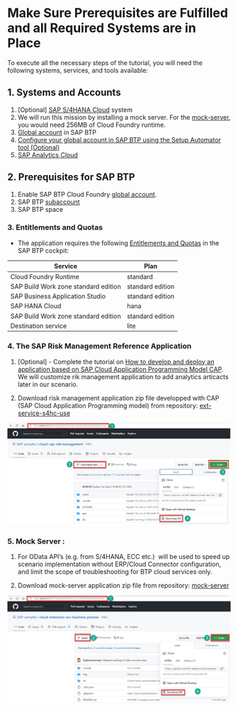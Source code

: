# Make Sure Prerequisites are Fulfilled and all Required Systems are in Place

To execute all the necessary steps of the tutorial, you will need the following systems, services, and tools available:

## 1. Systems and Accounts

1. [Optional] [SAP S/4HANA Cloud](https://www.sap.com/products/erp/s4hana-erp.html) system
2. We will  run this mission by installing a mock server. For the [mock-server](https://github.com/SAP-samples/cloud-extension-ecc-business-process/tree/mock), you would need 256MB of Cloud Foundry runtime.
2. [Global account](https://help.sap.com/products/BTP/65de2977205c403bbc107264b8eccf4b/8ed4a705efa0431b910056c0acdbf377.html?locale=en-US#loioc165d95ee700407eb181770901caec94) in SAP BTP
4. [Configure your global account in SAP BTP using the Setup Automator tool (Optional)](https://github.com/SAP-samples/btp-setup-automator)
5. [SAP Analytics Cloud](https://help.sap.com/docs/SAP_ANALYTICS_CLOUD)

## 2. Prerequisites for SAP BTP
1. Enable SAP BTP Cloud Foundry [global account](https://developers.sap.com/tutorials/cp-cf-entitlements-add.html).
2. SAP BTP [subaccount](https://help.sap.com/products/BTP/65de2977205c403bbc107264b8eccf4b/8ed4a705efa0431b910056c0acdbf377.html?locale=en-US#loio8d6e3a0fa4ab43e4a421d3ed08128afa)
3. SAP BTP space

### 3. Entitlements and Quotas

* The application requires the following [Entitlements and Quotas](https://help.sap.com/products/BTP/65de2977205c403bbc107264b8eccf4b/00aa2c23479d42568b18882b1ca90d79.html?locale=en-US) in the SAP BTP cockpit:

| Service                                        | Plan             |
|------------------------------------------------|------------------|
| Cloud Foundry Runtime                          | standard         |   
| SAP Build Work zone standard edition           | standard edition |
| SAP Business Application Studio                | standard edition |
| SAP HANA Cloud                                 | hana             |
| SAP Build Work zone standard edition           | standard edition |
| Destination service                            | lite             |



### 4. The SAP Risk Management Reference Application

1. [Optional] - Complete the tutorial on [How to develop and deploy an application based on SAP Cloud Application Programming Model CAP](https://github.com/SAP-samples/cloud-cap-risk-management/tree/ext-service-s4hc-use). We will customize rik management application to add analytics articacts later in our scenario. 

2. Download risk management application zip file developped with CAP (SAP Cloud Application Programming model) from repository: [ext-service-s4hc-use](https://github.com/SAP-samples/cloud-cap-risk-management/tree/ext-service-s4hc-use)

![risk-management-app](./GitHub-Download-risk-management-app.jpg)

### 5. Mock Server : 
1. For OData API’s (e.g. from S/4HANA, ECC etc.)  will be used to speed up scenario implementation without ERP/Cloud Connector configuration, and limit the scope of troubleshooting for BTP cloud services only.

2. Download mock-server application zip file from repository: [mock-server](https://github.com/SAP-samples/cloud-extension-ecc-business-process/tree/mock)

![mock-server-app](./GitHub-Download-mock-server-app.jpg)
